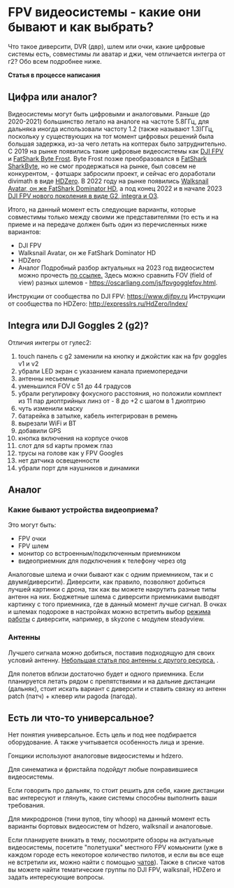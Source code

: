 # FPV видеосистемы - какие они бывают и как выбрать?
Что такое диверсити, DVR (двр), шлем или очки, какие цифровые системы есть, совместимы ли аватар и джи, чем отличается интегра от г2? Обо всем подробнее ниже.

**Статья в процессе написания**

## Цифра или аналог?

Видеосистемы могут быть цифровыми и аналоговыми. Раньше (до 2020-2021) большинство летало на аналоге на частоте 5.8ГГц, для дальняка иногда использовали частоту 1.2 (также называют 1.3)ГГц, поскольку у существующих на тот момент цифровых решений была большая задержка, из-за чего летать на коптерах было затруднительно. С 2019 на рынке появились такие цифровые видеосистемы как [DJI FPV](https://oscarliang.com/dji-digital-fpv-system/) и [FatShark Byte Frost](https://oscarliang.com/fatshark-byte-frost-hd-fpv-system/). Byte Frost позже преобразовался в [FatShark SharkByte](https://oscarliang.com/fatshark-shark-byte/), но не смог продержаться на рынке, был совсем не конкурентом, - фэтшарк забросили проект, и сейчас его доработали divimath в виде [HDZero](https://oscarliang.com/hdzero-digital-fpv-system/). В 2022 году на рынке появились [Walksnail Avatar, он же FatShark Dominator HD](https://oscarliang.com/setup-avatar-fpv-system/), а под конец 2022 и в начале 2023 [DJI FPV нового поколения в виде G2, integra и O3](https://oscarliang.com/dji-o3-air-unit-fpv-goggles-2/).

Итого, на данный момент есть следующие варианты, которые совместимы только между своими же представителями (то есть и на приеме и на передаче должен быть один из перечисленных ниже вариантов:
* DJI FPV
* Walksnail Avatar, он же FatShark Dominator HD
* HDZero
* Аналог
Подробный разбор актуальных на 2023 год видеосистем можно прочесть [по ссылке.](https://oscarliang.com/fpv-system/)
Здесь можно сравнить FOV (field of view) разных шлемов - https://oscarliang.com/js/fpvgogglefov.html.

Инструкции от сообщества по DJI FPV:
https://www.djifpv.ru
Инструкции от сообщества по HDZero:
http://expresslrs.ru/HdZero/Index/


## Integra или DJI Goggles 2 (g2)?
Отличия интегры от гулес2:

1. touch панель c g2 заменили на кнопку и джойстик как на fpv goggles v1 и v2
2. убрали LED экран с указанием канала приемопередачи
3. антенны несьемные
4. уменьшился FOV с 51 до 44 градусов
5. убрали регулировку фокусного расстояния, но положили комплект из 11 пар диоптрийных линз от - 8 до +2 с шагом в 1 диоптрию
6. чуть изменили маску
7. батарейка в затылке, кабель интегрирован в ремень
8. вырезали WiFi и BT
9. добавили GPS
10. кнопка включения на корпусе очков
11. слот для sd карты промеж глаз
12. трусы на голове как у FPV Googles
13. нет датчика освещенности
14. убрали порт для наушников и динамики

## Аналог

### Какие бывают устройства видеоприема?

Это могут быть:

- FPV очки
- FPV шлем
- монитор со встроенным/подключенным приемником
- видеоприемник для подключения к телефону через otg

Аналоговые шлема и очки бывают как с одним приемником, так и с двумя(диверсити). Диверсити, как правило, позволяют добиться лучшей картинки с дрона, так как вы можете накрутить разные типы антенн на них.
Бюджетные шлема с диверсити приемниками выводят картинку с того приемника, где в данный момент лучше сигнал. В очках и шлемах подороже в настройках можно встретить выбор [режима работы](https://propwashservice.ru/settings/skyzone.html) с диверсити, например, в skyzone с модулем steadyview.

### Антенны

Лучшего сигнала можно добиться, поставив подходящую для своих условий антенну. [Небольшая статья про антенны с другого ресурса.](https://profpv.ru/fpv-antenny-chto-eto-takoe-kak-rabotayut-i-k/) .

Для полетов вблизи достаточно будет и одного приемника. Если планируется летать рядом с препятствиями и на дальние дистанции (дальняк), стоит искать вариант с диверсити и ставить связку из антенн patch (патч) + клевер или pagoda (пагода).


## Есть ли что-то универсальное?

Нет понятия универсальное. Есть цель и под нее подбирается оборудование. А также учитывается особенность лица и зрение.

Гонщики используют аналоговые видеосистемы и hdzero.

Для синематика и фристайла подойдут любые понравившиеся видеосистемы.

Если говорить про дальняк, то стоит решить для себя, какие дистанции вас интересуют и глянуть, какие системы способны выполнить ваши требования.

Для микродронов (тини вупов, tiny whoop) на данный момент есть варианты бортовых видеосистем от hdzero, walksnail и аналоговые.

Если планируете вникать в тему, посмотрите обзоры на актуальные видеосистемы, посетите "полетушки" местного FPV комьюнити (уже в каждом городе есть некоторое количество пилотов, и если вы все еще не встретили их, можно найти с помощью [чатов](https://propwashservice.ru/community/chats.html)). Также в списке чатов вы можете найти тематические группы по DJI FPV, walksnail, HDZero и задать интересующие вопросы.
